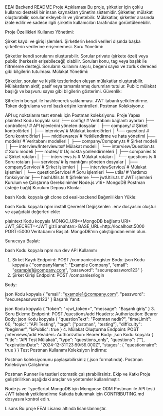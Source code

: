 EEAI Backend README
Proje Açıklaması
Bu proje, şirketler için çoklu kullanıcı destekli bir insan kaynakları yönetim sistemidir. Şirketler, mülakat oluşturabilir, sorular ekleyebilir ve yönetebilir. Mülakatlar, şirketler arasında izole edilir ve sadece ilgili şirketin kullanıcıları tarafından görüntülenebilir.

Proje Özellikleri
Kullanıcı Yönetimi:

Şirket kaydı ve giriş işlemleri.
Şirketlerin kendi verileri dışında başka şirketlerin verilerine erişememesi.
Soru Yönetimi:

Şirketler kendi sorularını oluşturabilir.
Sorular private (şirkete özel) veya public (herkesin erişebileceği) olabilir.
Soruları konu, tag veya başlık ile filtreleme desteği.
Soruların kullanım sayısı, beğeni sayısı ve zorluk derecesi gibi bilgilerin tutulması.
Mülakat Yönetimi:

Şirketler, sorular ve kişilik testlerinden oluşan mülakatlar oluşturabilir.
Mülakatların aktif, pasif veya tamamlanmış durumları tutulur.
Public mülakat başlığı ve başvuru sayısı gibi bilgilerin gösterimi.
Güvenlik:

Şifrelerin bcrypt ile hashlenerek saklanması.
JWT tabanlı yetkilendirme.
Token doğrulama ve rol bazlı erişim kontrolleri.
Postman Koleksiyonu:

API uç noktalarını test etmek için Postman koleksiyonu.
Proje Yapısı
plaintext
Kodu kopyala
src/
├── config/                   # Veritabanı bağlantı ayarları
├── controllers/              # API işlevlerini yöneten dosyalar
│   ├── company/              # Şirket kontrolörleri
│   ├── interview/            # Mülakat kontrolörleri
│   └── question/             # Soru kontrolörleri
├── middlewares/              # Yetkilendirme ve hata yönetimi
├── models/                   # Veritabanı modelleri
│   ├── company/Company.ts    # Şirket modeli
│   ├── interview/Interview.ts# Mülakat modeli
│   └── interview/Question.ts # Soru modeli
├── routes/                   # Uç nokta yönlendirmeleri
│   ├── companies.ts          # Şirket rotaları
│   ├── interviews.ts         # Mülakat rotaları
│   └── questions.ts          # Soru rotaları
├── services/                 # İş mantığını yöneten dosyalar
│   ├── companyService/       # Şirket işlemleri
│   ├── interviewService/     # Mülakat işlemleri
│   └── questionService/      # Soru işlemleri
└── utils/                    # Yardımcı fonksiyonlar
    ├── hashUtils.ts          # Şifreleme
    └── jwtUtils.ts           # JWT işlemleri
Kurulum ve Çalıştırma
Gereksinimler
Node.js v16+
MongoDB
Postman (isteğe bağlı)
Kurulum
Depoyu Klonla:

bash
Kodu kopyala
git clone <repository-url>
cd eeai-backend
Bağımlılıkları Yükle:

bash
Kodu kopyala
npm install
Çevresel Değişkenler: .env dosyasını oluştur ve aşağıdaki değerleri ekle:

plaintext
Kodu kopyala
MONGO_URI=<MongoDB bağlantı URI>
JWT_SECRET=<JWT gizli anahtarı>
BASE_URL=http://localhost:5000
PORT=5000
Veritabanını Başlat: MongoDB'nin çalıştığından emin olun.

Sunucuyu Başlat:

bash
Kodu kopyala
npm run dev
API Kullanımı
1. Şirket Kaydı
Endpoint: POST /companies/register
Body:
json
Kodu kopyala
{
  "companyName": "Example Company",
  "email": "example1@company.com",
  "password": "securepassword123"
}
2. Şirket Girişi
Endpoint: POST /companies/login

Body:

json
Kodu kopyala
{
  "email": "example1@company.com",
  "password": "securepassword123"
}
Başarılı Yanıt:

json
Kodu kopyala
{
  "token": "<jwt_token>",
  "message": "Başarılı giriş"
}
3. Soru Ekleme
Endpoint: POST /questions/add
Headers:
Authorization: Bearer <token>
Body:
json
Kodu kopyala
{
  "questionText": "Postman nedir?",
  "timeLimit": 60,
  "topic": "API Testing",
  "tags": ["postman", "testing"],
  "difficulty": "beginner",
  "isPublic": true
}
4. Mülakat Oluşturma
Endpoint: POST /interviews/add
Headers:
Authorization: Bearer <token>
Body:
json
Kodu kopyala
{
  "title": "API Test Mülakatı",
  "type": "questions_only",
  "questions": ["<Question ID>"],
  "expirationDate": "2024-12-31T23:59:59.000Z",
  "stages": {
    "questionnaire": true
  }
}
Test
Postman Kullanımı
Koleksiyon İndirme:

Postman koleksiyonunu paylaşabilirsiniz (.json formatında).
Postman Koleksiyon Çalıştırma:

Postman Runner ile testleri otomatik çalıştırabilirsiniz.
Ekip ve Katkı
Proje geliştirilirken aşağıdaki araçlar ve yöntemler kullanılmıştır:

Node.js ve TypeScript
MongoDB için Mongoose ODM
Postman ile API testi
JWT tabanlı yetkilendirme
Katkıda bulunmak için CONTRIBUTING.md dosyasını kontrol edin.

Lisans
Bu proje EEAI Lisansı altında lisanslanmıştır.